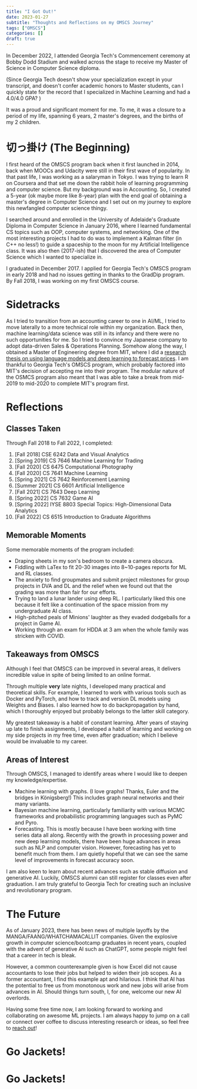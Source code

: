```yaml
---
title: "I Got Out!"
date: 2023-01-27
subtitle: "Thoughts and Reflections on my OMSCS Journey"
tags: ["OMSCS"]
categories: []
draft: true
---
```

In December 2022, I attended Georgia Tech's Commencement ceremony at Bobby Dodd Stadium and walked across the stage to receive my Master of Science in Computer Science diploma. 

(Since Georgia Tech doesn't show your specialization except in your transcript, and doesn't confer academic honors to Master students, can I quickly state for the record that I specialized in Machine Learning and had a 4.0/4.0 GPA? )

It was a proud and significant moment for me. To me, it was a closure to a period of my life, spanning 6 years, 2 master's degrees, and the births of my 2 children. 

# 切っ掛け (The Beginning)

I first heard of the OMSCS program back when it first launched in 2014, back when MOOCs and Udacity were still in their first wave of popularity. In that past life, I was working as a salaryman in Tokyo. I was trying to learn R on Coursera and that set me down the rabbit hole of learning programming and computer science. But my background was in Accounting. So, I created a 5-year (ok maybe more like 8-year) plan with the end goal of obtaining a master's degree in Computer Science and I set out on my journey to explore this newfangled computer science thingy. 

I searched around and enrolled in the University of Adelaide's Graduate Diploma in Computer Science in January 2016, where I learned fundamental CS topics such as OOP, computer systems, and networking. One of the most interesting projects I had to do was to implement a Kalman filter (in C++ no less!) to guide a spaceship to the moon for my Artificial Intelligence class. It was also then (2017-ish) that I discovered the area of Computer Science which I wanted to specialize in. 

I graduated in December 2017. I applied for Georgia Tech's OMSCS program in early 2018 and had no issues getting in thanks to the GradDip program. By Fall 2018, I was working on my first OMSCS course. 

# Sidetracks

As I tried to transition from an accounting career to one in AI/ML, I tried to move laterally to a more technical role within my organization. Back then, machine learning/data science was still in its infancy and there were no such opportunities for me. So I tried to convince my Japanese company to adopt data-driven Sales & Operations Planning. Somehow along the way, I obtained a Master of Engineering degree from MIT, where I did a [research thesis on using language models and deep learning to forecast prices](https://dspace.mit.edu/handle/1721.1/127104). I am thankful to Georgia Tech's OMSCS program, which probably factored into MIT's decision of accepting me into their program. The modular nature of the OSMCS program also meant that I was able to take a break from mid-2019 to mid-2020 to complete MIT's program first.

# Reflections

## Classes Taken

Through Fall 2018 to Fall 2022, I completed:
1. [Fall 2018] CSE 6242 Data and Visual Analytics 
2. [Spring 2019] CS 7646 Machine Learning for Trading
3. [Fall 2020] CS 6475 Computational Photography
4. [Fall 2020] CS 7641 Machine Learning
5. [Spring 2021] CS 7642 Reinforcement Learning
6. [Summer 2021] CS 6601 Artificial Intelligence
7. [Fall 2021] CS 7643 Deep Learning
8. [Spring 2022] CS 7632 Game AI
9. [Spring 2022] IYSE 8803 Special Topics: High-Dimensional Data Analytics
10. [Fall 2022] CS 6515 Introduction to Graduate Algorithms

## Memorable Moments

Some memorable moments of the program included:
- Draping sheets in my son's bedroom to create a camera obscura.
- Fiddling with LaTex to fit 20-30 images into 8~10-pages reports for ML and RL classes.
- The anxiety to find groupmates and submit project milestones for group projects in DVA and DL and the relief when we found out that the grading was more than fair for our efforts.
- Trying to land a lunar lander using deep RL. I particularly liked this one because it felt like a continuation of the space mission from my undergraduate AI class. 
- High-pitched peals of Minions' laughter as they evaded dodgeballs for a project in Game AI. 
- Working through an exam for HDDA at 3 am when the whole family was stricken with COVID.

## Takeaways from OMSCS

Although I feel that OMSCS can be improved in several areas, it delivers incredible value in spite of being limited to an online format. 

Through multiple **very** late nights, I developed many practical and theoretical skills. For example, I learned to work with various tools such as Docker and PyTorch, and how to track and version DL models using Weights and Biases. I also learned how to do backpropagation by hand, which I thoroughly enjoyed but probably belongs to the latter skill category. 

My greatest takeaway is a habit of constant learning. After years of staying up late to finish assignments, I developed a habit of learning and working on my side projects in my free time, even after graduation; which I believe would be invaluable to my career. 

## Areas of Interest

Through OMSCS, I managed to identify areas where I would like to deepen my knowledge/expertise. 
- Machine learning with graphs. (I love graphs! Thanks, Euler and the bridges in Königsberg!) This includes graph neural networks and their many variants.
- Bayesian machine learning, particularly familiarity with various MCMC frameworks and probabilistic programming languages such as PyMC and Pyro.
- Forecasting. This is mostly because I have been working with time series data all along. Recently with the growth in processing power and new deep learning models, there have been huge advances in areas such as NLP and computer vision. However, forecasting has yet to benefit much from them. I am quietly hopeful that we can see the same level of improvements in forecast accuracy soon. 

I am also keen to learn about recent advances such as stable diffusion and generative AI. Luckily, OMSCS alumni can still register for classes even after graduation. I am truly grateful to Georgia Tech for creating such an inclusive and revolutionary program.

# The Future 

As of January 2023, there has been news of multiple layoffs by the MANGA/FAANG/WHATCHAMACALLIT companies. Given the explosive growth in computer science/bootcamp graduates in recent years, coupled with the advent of generative AI such as ChatGPT, some people might feel that a career in tech is bleak.

However, a common counterexample given is how Excel did not cause accountants to lose their jobs but helped to widen their job scopes. As a former accountant, I find this example apt and hilarious. I think that AI has the potential to free us from monotonous work and new jobs will arise from advances in AI. Should things turn south, I, for one, welcome our new AI overlords. 

Having some free time now, I am looking forward to working and collaborating on awesome ML projects. I am always happy to jump on a call or connect over coffee to discuss interesting research or ideas, so feel free to [reach out](mailto:mail@william-teo.com)!

# Go Jackets!
# Go Jackets!